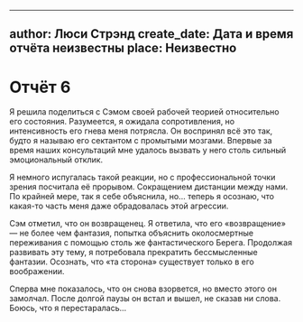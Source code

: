 
---
author: Люси Стрэнд
create_date: Дата и время отчёта неизвестны
place: Неизвестно
---

# Отчёт 6


Я решила поделиться с Сэмом своей рабочей теорией относительно его состояния. Разумеется, я ожидала сопротивления, но интенсивность его гнева меня потрясла. Он воспринял всё это так, будто я называю его сектантом с промытыми мозгами. Впервые за время наших консультаций мне удалось вызвать у него столь сильный эмоциональный отклик.


Я немного испугалась такой реакции, но с профессиональной точки зрения посчитала её прорывом. Сокращением дистанции между нами. По крайней мере, так я себе объяснила, но... теперь я осознаю, что какая-то часть меня даже обрадовалась этой агрессии.


Сэм отметил, что он возвращенец. Я ответила, что его «возвращение» — не более чем фантазия, попытка объяснить околосмертные переживания с помощью столь же фантастического Берега. Продолжая развивать эту тему, я потребовала прекратить бессмысленные фантазии. Осознать, что «та сторона» существует только в его воображении.


Сперва мне показалось, что он снова взорвется, но вместо этого он замолчал. После долгой паузы он встал и вышел, не сказав ни слова. Боюсь, что я перестаралась...




